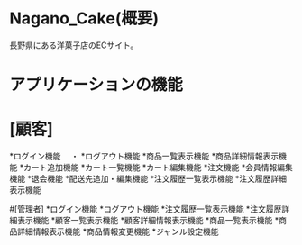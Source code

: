 # Nagano_Cake(概要)
長野県にある洋菓子店のECサイト。

# アプリケーションの機能

# [顧客]
*ログイン機能
　・
*ログアウト機能
*商品一覧表示機能
*商品詳細情報表示機能
*カート追加機能
*カート一覧機能
*カート編集機能
*注文機能
*会員情報編集機能
*退会機能
*配送先追加・編集機能
*注文履歴一覧表示機能
*注文履歴詳細表示機能

#[管理者]
*ログイン機能
*ログアウト機能
*注文履歴一覧表示機能
*注文履歴詳細表示機能
*顧客一覧表示機能
*顧客詳細情報表示機能
*商品一覧表示機能
*商品詳細情報表示機能
*商品情報変更機能
*ジャンル設定機能


